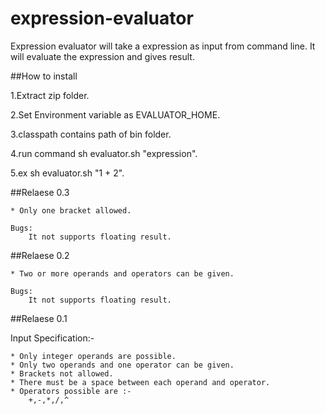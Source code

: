 expression-evaluator
===================
Expression evaluator will take a expression as input from command line. It will evaluate the expression and gives result.

##How to install

1.Extract zip folder.

2.Set Environment variable as EVALUATOR_HOME.

3.classpath contains path of bin folder.

4.run command sh evaluator.sh "expression".

5.ex sh evaluator.sh "1 + 2".

##Relaese 0.3

    * Only one bracket allowed.

    Bugs:
        It not supports floating result.

##Relaese 0.2

    * Two or more operands and operators can be given.

    Bugs:
        It not supports floating result.

##Relaese 0.1

Input Specification:-

    * Only integer operands are possible.
    * Only two operands and one operator can be given.
    * Brackets not allowed.
    * There must be a space between each operand and operator.
    * Operators possible are :-
        +,-,*,/,^


